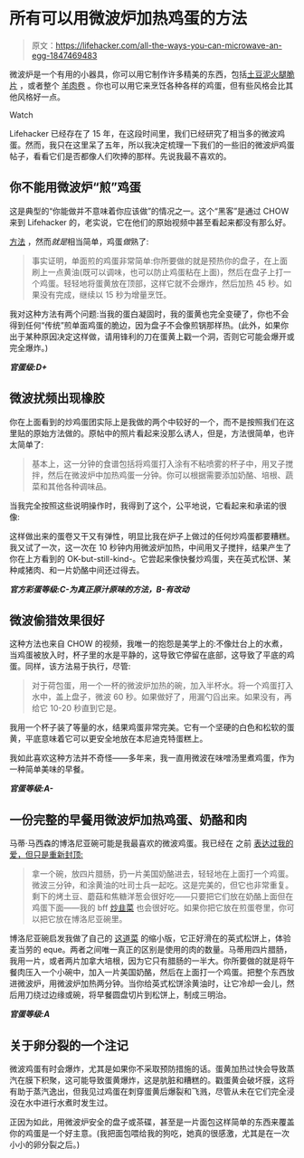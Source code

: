 # 所有可以用微波炉加热鸡蛋的方法

> 原文：<https://lifehacker.com/all-the-ways-you-can-microwave-an-egg-1847469483>

微波炉是一个有用的小器具，你可以用它制作许多精美的东西，包括[土豆泥](https://lifehacker.com/how-to-make-perfect-mashed-potatoes-in-the-microwave-1846629900)[火腿脆片](https://lifehacker.com/make-prosciutto-crisps-in-your-microwave-1846456431) ，或者整个 [羊肉卷](https://lifehacker.com/make-every-component-of-this-croquembouche-in-the-micro-1831153734) 。你也可以用它来烹饪各种各样的鸡蛋，但有些风格会比其他风格好一点。

Watch

Lifehacker 已经存在了 15 年，在这段时间里，我们已经研究了相当多的微波鸡蛋。然而，我只在这里呆了五年，所以我决定梳理一下我们的一些旧的微波炉鸡蛋帖子，看看它们是否都像人们吹捧的那样。先说我最不喜欢的。

## 你不能用微波炉“煎”鸡蛋

这是典型的“你能做并不意味着你应该做”的情况之一。这个“黑客”是通过 CHOW 来到 Lifehacker 的，老实说，它在他们的原始视频中甚至看起来都没有那么好。

[方法](https://lifehacker.com/make-sunny-side-up-or-poached-eggs-in-the-microwave-1454422584) ，然而*就是*相当简单，鸡蛋*做*熟了:

> 事实证明，单面煎的鸡蛋非常简单:你所要做的就是预热你的盘子，在上面刷上一点黄油(既可以调味，也可以防止鸡蛋粘在上面)，然后在盘子上打一个鸡蛋。轻轻地将蛋黄放在顶部，这样它就不会爆炸，然后加热 45 秒。如果没有完成，继续以 15 秒为增量烹饪。

我对这种方法有两个问题:当我的蛋白凝固时，我的蛋黄也完全变硬了，你也不会得到任何“传统”煎单面鸡蛋的脆边，因为盘子不会像煎锅那样热。(此外，如果你出于某种原因决定这样做，请用锋利的刀在蛋黄上戳一个洞，否则它可能会爆开或完全爆炸。)

***官蛋级:D+***

## 微波扰频出现橡胶

你在上面看到的炒鸡蛋团实际上是我做的两个中较好的一个，而不是按照我们在这里贴的原始方法做的。原帖中的照片看起来没那么诱人，但是，方法很简单，也许太简单了:

> 基本上，这一分钟的食谱包括将鸡蛋打入涂有不粘喷雾的杯子中，用叉子搅拌，然后在微波炉中加热鸡蛋一分钟。你可以根据需要添加奶酪、培根、蔬菜和其他各种调味品。

当我完全按照这些说明操作时，我得到了这个，公平地说，它看起来和承诺的很像:

这样做出来的蛋卷又干又有弹性，明显比我在炉子上做过的任何炒鸡蛋都要糟糕。我又试了一次，这一次在 10 秒钟内用微波炉加热，中间用叉子搅拌，结果产生了你在上方看到的 OK-but-still-kind-。它尝起来像快餐炒鸡蛋，夹在英式松饼、某种咸猪肉、和一片奶酪中间还过得去。

***官方彩蛋等级:C-为真正原汁原味的方法，B-有改动***

## 微波偷猎效果很好

这种方法也来自 CHOW 的视频，我唯一的抱怨是美学上的:不像灶台上的水煮，当鸡蛋被放入时，杯子里的水是平静的，这导致它停留在底部，这导致了平底的鸡蛋。同样，该方法易于执行，尽管:

> 对于荷包蛋，用一个一杯的微波炉加热的碗，加入半杯水。将一个鸡蛋打入水中，盖上盘子，微波 60 秒。如果做好了，用漏勺舀出来。如果没有，再给它 10-20 秒直到它是。

我用一个杯子装了等量的水，结果鸡蛋非常完美。它有一个坚硬的白色和松软的蛋黄，平底意味着它可以更安全地放在本尼迪克特蛋糕上。

我如此喜欢这种方法并不奇怪——多年来，我一直用微波在味噌汤里煮鸡蛋，作为一种简单美味的早餐。

***官蛋等级:A-***

## 一份完整的早餐用微波炉加热鸡蛋、奶酪和肉

马蒂·马西森的博洛尼亚碗可能是我最喜欢的微波鸡蛋。我已经在 之前 [表达过我的爱，但只是重新封顶:](https://lifehacker.com/matty-mathesons-bologna-bowl-is-very-satisfying-1829668475)

> 拿一个碗，放四片腊肠，扔一片美国奶酪进去，轻轻地在上面打一个鸡蛋。微波三分钟，和涂黄油的吐司士兵一起吃。这是完美的，但它也非常重复。剩下的烤土豆、蘑菇和焦糖洋葱会很好吃——只要把它们放在奶酪上面但在鸡蛋下面——我的 bff [炒韭菜](https://lifehacker.com/fried-leek-greens-are-excellent-on-scrambled-eggs-1825902069) 也会很好吃。如果你把它放在煎蛋卷里，你可以把它放在博洛尼亚碗里。

博洛尼亚碗启发我做了自己的 [这道菜](https://lifehacker.com/make-an-even-better-egg-mcmuffin-in-five-minutes-1838218899) 的缩小版，它正好滑在的英式松饼上，体验麦当劳的 eque。两者之间唯一真正的区别是使用的肉的数量。马蒂用四片腊肠，我用一片，或者两片加拿大培根，因为它只有腊肠的一半大。你所要做的就是将午餐肉压入一个小碗中，加入一片美国奶酪，然后在上面打一个鸡蛋。把整个东西放进微波炉，用微波炉加热两分钟。当你给英式松饼涂黄油时，让它冷却一会儿，然后用刀绕过边缘或碗，将早餐圆盘切片到松饼上，制成三明治。

***官蛋等级:A***

## 关于卵分裂的一个注记

微波鸡蛋有时会爆炸，尤其是如果你不采取预防措施的话。蛋黄加热过快会导致蒸汽在膜下积聚，这可能导致蛋黄爆炸，这是肮脏和糟糕的。戳蛋黄会破坏膜，这将有助于蒸汽逸出，但我见过鸡蛋在刺穿蛋黄后爆裂和飞溅，尽管从未在它们完全浸没在水中进行水煮时发生过。

正因为如此，用微波炉安全的盘子或茶碟，甚至是一片面包这样简单的东西来覆盖你的鸡蛋是一个好主意。(我把面包喂给我的狗吃，她真的很感激，尤其是在一次小小的卵分裂之后。)